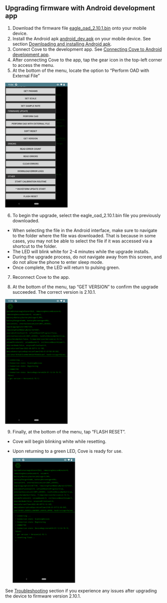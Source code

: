 ## Upgrading firmware with Android development app

1. Download the firmware file [eagle_oad_2.10.1.bin](../firmware/eagle_oad_2.10.1.bin) onto your mobile device.
2. Install the Android apk [android_dev.apk](../apk/android_dev.apk) on your mobile device. See section [Downloading and installing Android apk](download_install_apk.md).
3. Connect Cove to the development app. See [Connecting Cove to Android development app](connecting.md).
4. After connecting Cove to the app, tap the gear icon in the top-left corner to access the menu.
5. At the bottom of the menu, locate the option to “Perform OAD with External File”

  <img src="/images/flash_reset_version_oad.png" width="200" height="400">


6. To begin the upgrade, select the eagle_oad_2.10.1.bin file you previously downloaded.
  - When selecting the file in the Android interface, make sure to navigate to the folder where the file was downloaded. That is because in some cases, you may not be able to select the file if it was accessed via a shortcut to the folder.
  - The LED will blink white for 2-4 minutes while the upgrade installs.
  - During the upgrade process, do not navigate away from this screen, and do not allow the phone to enter sleep mode.
  - Once complete, the LED will return to pulsing green.


7. Reconnect Cove to the app.

8. At the bottom of the menu, tap “GET VERSION” to confirm the upgrade succeeded.  The correct version is 2.10.1.

  <img src="/images/get_version.png" width="200" height="400">


9. Finally, at the bottom of the menu, tap “FLASH RESET”.
  - Cove will begin blinking white while resetting.  
  - Upon returning to a green LED, Cove is ready for use.

    <img src="/images/flash_reset.png" width="200" height="400">


See [Troubleshooting](troubleshooting.md) section if you experience any issues after upgrading the device to firmware version 2.10.1.

